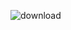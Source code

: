![download](https://user-images.githubusercontent.com/69073944/95549560-2671ec00-0a25-11eb-8b92-0f07dcbdc005.png)
